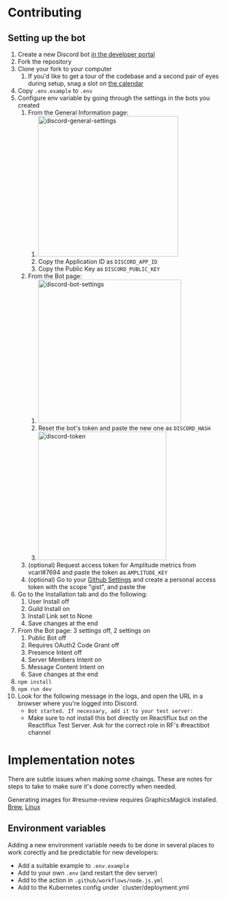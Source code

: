 # Contributing

## Setting up the bot

1. Create a new Discord bot [in the developer portal](https://discord.com/developers/applications)
1. Fork the repository
1. Clone your fork to your computer
   1. If you'd like to get a tour of the codebase and a second pair of eyes during setup, snag a slot on [the calendar](https://calendly.com/vcarl/bots)
1. Copy `.env.example` to `.env`
1. Configure env variable by going through the settings in the bots you created
   1. From the General Information page:
      1. <img width="328" alt="discord-general-settings" src="https://user-images.githubusercontent.com/1551487/221075576-e03f6d76-903f-4005-adf6-40a93b10183f.png">
      1. Copy the Application ID as `DISCORD_APP_ID`
      1. Copy the Public Key as `DISCORD_PUBLIC_KEY`
   1. From the Bot page:
      1. <img width="335" alt="discord-bot-settings" src="https://user-images.githubusercontent.com/1551487/221075742-17794152-ad14-4437-8680-87d7050fd829.png">
      1. Reset the bot's token and paste the new one as `DISCORD_HASH`
      1. <img width="300" alt="discord-token" src="https://user-images.githubusercontent.com/1551487/221075839-93f5bc23-cdb2-4e43-8b8c-d596cea0b6af.png">
   1. (optional) Request access token for Amplitude metrics from vcarl#7694 and paste the token as `AMPLITUDE_KEY`
   1. (optional) Go to your [Github Settings](https://github.com/settings/tokens) and create a personal access token with the scope "gist", and paste the
1. Go to the Installation tab and do the following:
   1. User Install off
   1. Guild Install on
   1. Install Link set to None
   1. Save changes at the end
1. From the Bot page: 3 settings off, 2 settings on
   1. Public Bot off
   1. Requires OAuth2 Code Grant off
   1. Presence Intent off
   1. Server Members Intent on
   1. Message Content Intent on
   1. Save changes at the end
1. `npm install`
1. `npm run dev`
1. Look for the following message in the logs, and open the URL in a browser where you're logged into Discord.
   - `Bot started. If necessary, add it to your test server:`
   - Make sure to not install this bot directly on Reactiflux but on the Reactiflux Test Server. Ask for the correct role in RF's #reactibot channel

# Implementation notes

There are subtle issues when making some chaings. These are notes for steps to take to make sure it's done correctly when needed.

Generating images for #resume-review requires GraphicsMagick installed. [Brew](https://formulae.brew.sh/formula/graphicsmagick), [Linux](http://www.graphicsmagick.org/)

## Environment variables

Adding a new environment variable needs to be done in several places to work corectly and be predictable for new developers:

- Add a suitable example to `.env.example`
- Add to your own `.env` (and restart the dev server)
- Add to the action in `.github/workflows/node.js.yml`
- Add to the Kubernetes config under `cluster/deployment.yml
